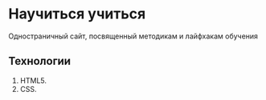 # Научиться учиться
Одностраничный сайт, посвященный методикам и лайфхакам обучения
## Технологии
1. HTML5.
2. CSS.